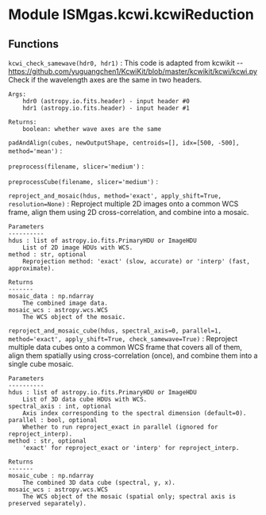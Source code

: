 Module ISMgas.kcwi.kcwiReduction
================================

Functions
---------

`kcwi_check_samewave(hdr0, hdr1)`
:   This code is adapted from kcwikit -- https://github.com/yuguangchen1/KcwiKit/blob/master/kcwikit/kcwi/kcwi.py
    Check if the wavelength axes are the same in two headers.
    
    Args:
        hdr0 (astropy.io.fits.header) - input header #0
        hdr1 (astropy.io.fits.header) - input header #1
    
    Returns:
        boolean: whether wave axes are the same

`padAndAlign(cubes, newOutputShape, centroids=[], idx=[500, -500], method='mean')`
:   

`preprocess(filename, slicer='medium')`
:   

`preprocessCube(filename, slicer='medium')`
:   

`reproject_and_mosaic(hdus, method='exact', apply_shift=True, resolution=None)`
:   Reproject multiple 2D images onto a common WCS frame, 
    align them using 2D cross-correlation, and combine into a mosaic.
    
    Parameters
    ----------
    hdus : list of astropy.io.fits.PrimaryHDU or ImageHDU
        List of 2D image HDUs with WCS.
    method : str, optional
        Reprojection method: 'exact' (slow, accurate) or 'interp' (fast, approximate).
    
    Returns
    -------
    mosaic_data : np.ndarray
        The combined image data.
    mosaic_wcs : astropy.wcs.WCS
        The WCS object of the mosaic.

`reproject_and_mosaic_cube(hdus, spectral_axis=0, parallel=1, method='exact', apply_shift=True, check_samewave=True)`
:   Reproject multiple data cubes onto a common WCS frame that covers all of them,
    align them spatially using cross-correlation (once), and combine them into a single cube mosaic.
    
    Parameters
    ----------
    hdus : list of astropy.io.fits.PrimaryHDU or ImageHDU
        List of 3D data cube HDUs with WCS.
    spectral_axis : int, optional
        Axis index corresponding to the spectral dimension (default=0).
    parallel : bool, optional
        Whether to run reproject_exact in parallel (ignored for reproject_interp).
    method : str, optional
        'exact' for reproject_exact or 'interp' for reproject_interp.
    
    Returns
    -------
    mosaic_cube : np.ndarray
        The combined 3D data cube (spectral, y, x).
    mosaic_wcs : astropy.wcs.WCS
        The WCS object of the mosaic (spatial only; spectral axis is preserved separately).